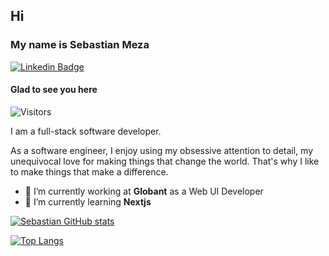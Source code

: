 ## Hi
### My name is Sebastian Meza
[![Linkedin Badge](https://img.shields.io/badge/-LinkedIn-0e76a8?style=flat-square&logo=Linkedin&logoColor=white)](https://www.linkedin.com/in/sebastian-meza-688520178)

#### Glad to see you here
![Visitors](https://api.visitorbadge.io/api/visitors?path=https%3A%2F%2Fgithub.com%2Fsebackend&label=Visitors&countColor=%23f0b354)

I am a full-stack software developer.

As a software engineer, I enjoy using my obsessive attention to detail, my unequivocal love for making things that change the world. That's why I like to make things that make a difference.


- 💼 I’m currently working at **Globant** as a Web UI Developer
- 🌱 I’m currently learning **Nextjs**

[![Sebastian GitHub stats](https://github-readme-stats.vercel.app/api?username=sebackend)](https://github.com/sebackend/github-readme-stats)


[![Top Langs](https://github-readme-stats.vercel.app/api/top-langs/?username=sebackend&layout=compact)](https://github.com/sebackend/github-readme-stats)
